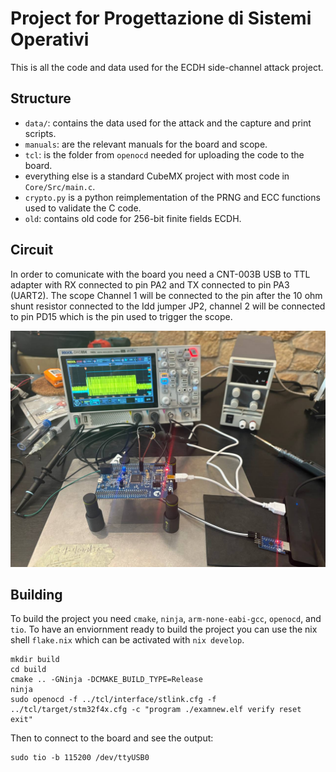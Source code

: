 # Project for Progettazione di Sistemi Operativi

This is all the code and data used for the ECDH side-channel attack project.

## Structure
- `data/`: contains the data used for the attack and the capture and print scripts.
- `manuals`: are the relevant manuals for the board and scope.
- `tcl`: is the folder from `openocd` needed for uploading the code to the board.
- everything else is a standard CubeMX project with most code in `Core/Src/main.c`.
- `crypto.py` is a python reimplementation of the PRNG and ECC functions used to validate the C code.
- `old`: contains old code for 256-bit finite fields ECDH.

## Circuit

In order to comunicate with the board you need a CNT-003B USB to TTL adapter with
RX connected to pin PA2 and TX connected to pin PA3 (UART2). 
The scope Channel 1 will be connected to the pin after the 10 ohm shunt resistor
connected to the Idd jumper JP2, channel 2 will be connected to pin PD15 which
is the pin used to trigger the scope.

![Circuit](imgs/final_setup.jpg)

## Building
To build the project you need `cmake`, `ninja`, `arm-none-eabi-gcc`, `openocd`, and `tio`.
To have an enviornment ready to build the project you can use the nix shell `flake.nix`
which can be activated with `nix develop`.

```shell
mkdir build
cd build
cmake .. -GNinja -DCMAKE_BUILD_TYPE=Release
ninja
sudo openocd -f ../tcl/interface/stlink.cfg -f ../tcl/target/stm32f4x.cfg -c "program ./examnew.elf verify reset exit"
```

Then to connect to the board and see the output:

```shell
sudo tio -b 115200 /dev/ttyUSB0
```
